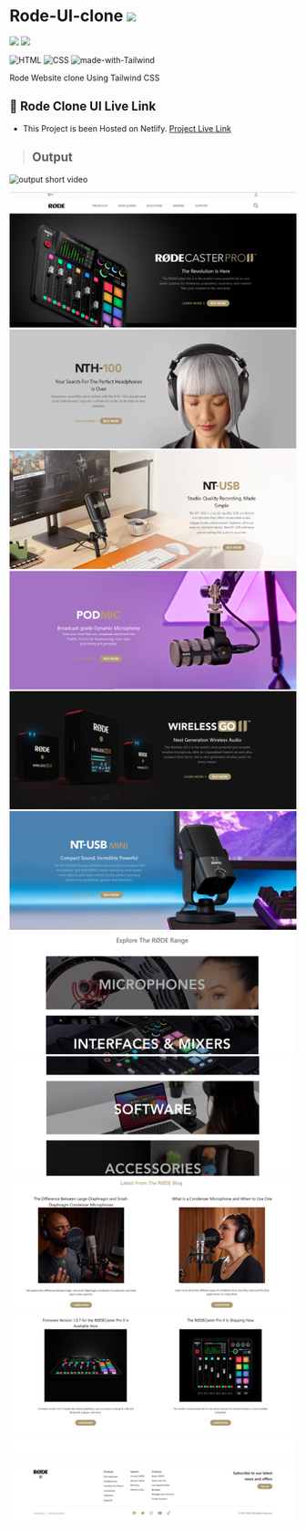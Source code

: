 # Rode-UI-clone ![](https://img.shields.io/badge/Talwind%20Css%20Project%20-03-green?style=for-the-badge&logo=appveyor)

![](https://img.shields.io/badge/iNeuron-LCO-brightgreen) ![](https://img.shields.io/static/v1?label=Hitesh-Choudhary&message=Full-Stack-Javascript-Course&color=red)


![HTML](https://img.shields.io/badge/-HTML-05122A?style=flat&logo=HTML5&color=green)
![CSS](https://img.shields.io/badge/-CSS-05122A?style=flat&logo=CSS3&color=red)
![made-with-Tailwind](https://img.shields.io/badge/Made%20with-Tailwind-1f425f.svg)




Rode Website clone Using Tailwind CSS

## 🚀 Rode Clone UI Live Link 
 
- This Project is been Hosted on Netlify. [Project Live Link](https://rode-ui-clone.netlify.app/)

> ## Output 
![output short video](https://im5.ezgif.com/tmp/ezgif-5-7bfa15f12e.gif)

![](./assets/output.png)  
![](./assets/output2.png)
![](./assets/output3.png)
![](./assets/output4.png)
![](./assets/output5.png)
![](./assets/output6.png)
![](./assets/output7.png)
![](./assets/output8.png)
![](./assets/output9.png)
![](./assets/output10.png)
![](./assets/output11.png)




